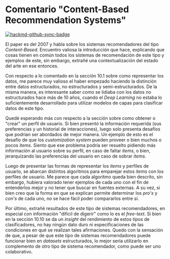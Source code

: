 # Comentario "Content-Based Recommendation Systems"

[![hackmd-github-sync-badge](https://hackmd.io/FUVGFKVERiC1ZR9Ztgfr8g/badge)](https://hackmd.io/FUVGFKVERiC1ZR9Ztgfr8g)

El paper es del 2007 y habla sobre los sistemas recomendadores del tipo *Content-Based*. Encuentro valiosa la introducción que hace, explicando que cosas tienen en común todos los sistemas de recomendación de este tipo y ejemplos de este, sin embargo, extrañé una contextualización del estado del arte en ese entonces. 

Con respecto a lo comentado en la sección 10.1 sobre como representar los datos, me parece muy valioso el haber empezado haciendo la distinción entre datos estructurados, no estructurados y semi-estructurados. De la misma manera, es interesante saber como se lidiaba con los datos no estructurados hace más de 10 años, cuando el *Deep Learning* no estaba lo suficientemente desarrollado para utilizar modelos de capas para clasificar datos de este tipo.

Quedé esperando más con respecto a la sección sobre como obtener o "crear" un perfil de usuario. Si bien presentó la información requerida (sus preferencias y un historial de interacciones), luego solo presenta desafíos que podrían ser abordados de mejor manera. Un ejemplo de esto es el desafío de que los *customization system* pueden proveer o bien muchos o pocos *items*. Siento que ese problema podría ser resuelto pidiendo más información al usuario sobre su perfil, en caso de faltar *items*, o bien, jerarquizando las preferencias del usuario en caso de sobrar *items*.

Luego de presentar las formas de representar los *items* y perfiles de usuario, se abarcan distintos algoritmos para emparejar estos *items* con los perfiles de usuario. Me parece que cada algoritmo queda bien descrito, sin embargo, hubiera valorado tener ejemplos de cada uno con el fin de entenderlos mejor y no tener que buscar en fuentes externas. A su vez, si bien creo que la forma en que se explican permite determinar los *pro's* y *con's* de cada uno, no se hace fácil poder compararlos entre sí.

Por último, extrañé resultados de este tipo de sistemas recomendadores, en especial con información "difícil de digerir" como lo es el *free-text*. Si bien en la sección 10.10 se da un *insight* del rendimiento de estos tipos de clasificadores, no hay ningún dato duro ni especificaciones de las condiciones en qué se realizan tales afirmaciones. Quedo con la sensación de que, a pesar de que este tipo de sistemas recomendadores puede funcionar bien en *datasets* estructurados, lo mejor sería utilizarlo en complemento de otro tipo de sistema recomendador, como puede ser uno colaborativo.

<!--- 
Content-Based -> Recomienda en base a la descripción de un item y de las preferencias de un usuario. 

Cosas que comparten: 
* Un medio para describir el item
* Un medio para crear un perfil de usuarios que describa los items que le gustan
* Un medio para determinar los items con el perfil del usuario para determinar qué recomendar

El perfil es creado y se actualiza automaticamente según las acciones del usuario
--->
